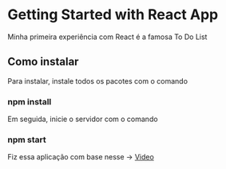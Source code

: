 # Getting Started with React App

Minha primeira experiência com React é a famosa To Do List

## Como instalar

Para instalar, instale todos os pacotes com o comando
### npm install

Em seguida, inicie o servidor com o comando
### npm start

Fiz essa aplicação com base nesse -> [Video](https://www.youtube.com/watch?v=ErjWNvP6mko&t=1150s)
